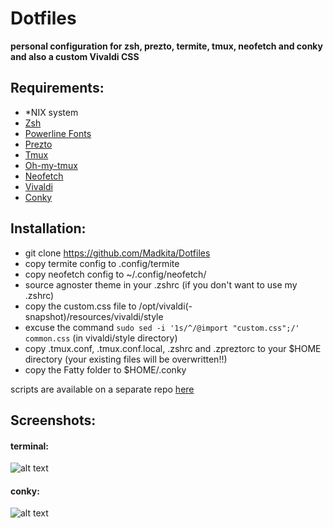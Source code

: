 # Dotfiles

**personal configuration for zsh, prezto, termite, tmux, neofetch and conky and also a custom Vivaldi CSS**

## **Requirements:**
- \*NIX system 
- [Zsh](https://github.com/robbyrussell/oh-my-zsh/wiki/Installing-ZSH)
- [Powerline Fonts](https://github.com/powerline/fonts)
- [Prezto](https://github.com/sorin-ionescu/prezto)
- [Tmux](https://github.com/tmux/tmux)
- [Oh-my-tmux](https://github.com/gpakosz/.tmux)
- [Neofetch](https://github.com/dylanaraps/neofetch/wiki/Installation)
- [Vivaldi](https://vivaldi.net)
- [Conky](https://github.com/brndnmtthws/conky) 

## **Installation:**
- git clone https://github.com/Madkita/Dotfiles
- copy termite config to .config/termite
- copy neofetch config to ~/.config/neofetch/
- source agnoster theme in your .zshrc (if you don't want to use my .zshrc)
- copy the custom.css file to /opt/vivaldi(-snapshot)/resources/vivaldi/style
- excuse the command `sudo sed -i '1s/^/@import "custom.css";/' common.css` (in vivaldi/style directory)
- copy .tmux.conf, .tmux.conf.local, .zshrc and .zpreztorc to your $HOME directory (your existing files will be overwritten!!)
- copy the Fatty folder to $HOME/.conky

scripts are available on a separate repo [here](http://github.com/madkita/Scripts)


## **Screenshots:**

#### terminal:
![alt text](https://raw.githubusercontent.com/Madkita/Dotfiles/master/Screenshot.png)

#### conky:


![alt text](https://raw.githubusercontent.com/Madkita/Dotfiles/master/Fatty/preview.png)